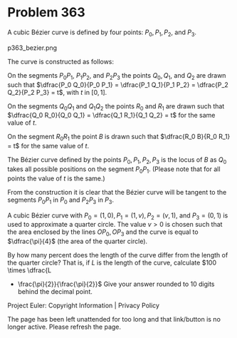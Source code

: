#   Problem 363

   A cubic Bézier curve is defined by four points: $P_0, P_1, P_2,$ and
   $P_3$.

   p363_bezier.png

   The curve is constructed as follows:

   On the segments $P_0 P_1$, $P_1 P_2$, and $P_2 P_3$ the points $Q_0, Q_1,$
   and $Q_2$ are drawn such that $\dfrac{P_0 Q_0}{P_0 P_1} = \dfrac{P_1
   Q_1}{P_1 P_2} = \dfrac{P_2 Q_2}{P_2 P_3} = t$, with $t$ in $[0, 1]$.

   On the segments $Q_0 Q_1$ and $Q_1 Q_2$ the points $R_0$ and $R_1$ are
   drawn such that
   $\dfrac{Q_0 R_0}{Q_0 Q_1} = \dfrac{Q_1 R_1}{Q_1 Q_2} = t$ for the same
   value of $t$.

   On the segment $R_0 R_1$ the point $B$ is drawn such that $\dfrac{R_0
   B}{R_0 R_1} = t$ for the same value of $t$.

   The Bézier curve defined by the points $P_0, P_1, P_2, P_3$ is the locus
   of $B$ as $Q_0$ takes all possible positions on the segment $P_0 P_1$.
   (Please note that for all points the value of $t$ is the same.)

   From the construction it is clear that the Bézier curve will be tangent to
   the segments $P_0 P_1$ in $P_0$ and $P_2 P_3$ in $P_3$.

   A cubic Bézier curve with $P_0 = (1, 0), P_1 = (1, v), P_2 = (v, 1),$ and
   $P_3 = (0, 1)$ is used to approximate a quarter circle.
   The value $v \gt 0$ is chosen such that the area enclosed by the lines $O
   P_0, OP_3$ and the curve is equal to $\dfrac{\pi}{4}$ (the area of the
   quarter circle).

   By how many percent does the length of the curve differ from the length of
   the quarter circle?
   That is, if $L$ is the length of the curve, calculate $100 \times \dfrac{L
   - \frac{\pi}{2}}{\frac{\pi}{2}}$
   Give your answer rounded to 10 digits behind the decimal point.

   Project Euler: Copyright Information | Privacy Policy

   The page has been left unattended for too long and that link/button is no
   longer active. Please refresh the page.
